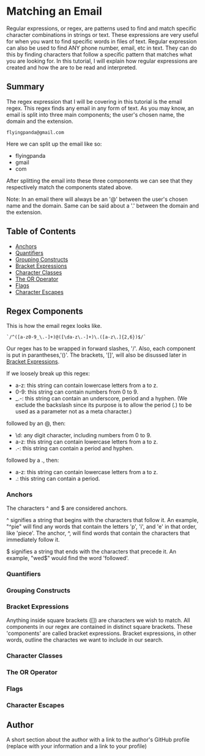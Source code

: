 # Matching an Email

Regular expressions, or regex, are patterns used to find and match specific character combinations in strings or text. These expressions are very useful for when you want to find specific words in files of text. Regular expression can also be used to find ANY phone number, email, etc in text. They can do this by finding characters that follow a specific pattern that matches what you are looking for. In this tutorial, I will explain how regular expressions are created and how the are to be read and interpreted.

## Summary

The regex expression that I will be covering in this tutorial is the email regex. This regex finds any email in any form of text. As you may know, an email is split into three main components; the user's chosen name, the domain and the extension. 

```
flyingpanda@gmail.com
```
Here we can split up the email like so:
- flyingpanda
- gmail
- com

After splitting the email into these three components we can see that they respectively match the components stated above.

Note: In an email there will always be an '@' between the user's chosen name and the domain. Same can be said about a '.' between the domain and the extension.


## Table of Contents

- [Anchors](#anchors)
- [Quantifiers](#quantifiers)
- [Grouping Constructs](#grouping-constructs)
- [Bracket Expressions](#bracket-expressions)
- [Character Classes](#character-classes)
- [The OR Operator](#the-or-operator)
- [Flags](#flags)
- [Character Escapes](#character-escapes)

## Regex Components

This is how the email regex looks like. 

```
`/^([a-z0-9_\.-]+)@([\da-z\.-]+)\.([a-z\.]{2,6})$/`
```

Our regex has to be wrapped in forward slashes, '/'. Also, each component is put in parantheses,'()'. The brackets, '[]', will also be disussed later in [Bracket Expressions](#bracket-expressions).

If we loosely break up this regex:
- a-z: this string can contain lowercase letters from a to z.
- 0-9: this string can contain numbers from 0 to 9.
- _.-: this string can contain an underscore, period and a hyphen. (We exclude the backslash since its purpose is to allow the period (.) to be used as a parameter not as a meta character.)

followed by an @, then:
- \d: any digit character, including numbers from 0 to 9.
- a-z: this string can contain lowercase letters from a to z.
- .-: this string can contain a period and hyphen.

followed by a ., then:
- a-z: this string can contain lowercase letters from a to z.
- .: this string can contain a period.

### Anchors

The characters ^ and $ are considered anchors.

^ signifies a string that begins with the characters that follow it. An example, "^pie" will find any words that contain the letters 'p', 'i', and 'e' in that order, like 'piece'. The anchor, ^, will find words that contain the characters that immediately follow it.

$ signifies a string that ends with the characters that precede it. An example, "wed$" would find the word 'followed'.

### Quantifiers


### Grouping Constructs

### Bracket Expressions

Anything inside square brackets ([]) are characters we wish to match. All components in our regex are contained in distinct square brackets. These 'components' are called bracket expressions. Bracket expressions, in other words, outline the charactes we want to include in our search.

### Character Classes

### The OR Operator

### Flags

### Character Escapes

## Author

A short section about the author with a link to the author's GitHub profile (replace with your information and a link to your profile)
